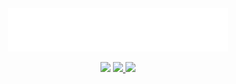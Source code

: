 <div align="center">
  <img width="70%" src="https://github.com/khytryy/norOS-core/blob/main/norOS.png" alt="norOS logo">
</div>


<p align="center">
  <img src="https://img.shields.io/github/languages/top/khytryy/norOS-core?logo=c&label=">
  <a href="https://github.com/khytryy/norOS-core/blob/master/LICENSE">
    <img src="https://img.shields.io/github/license/malwarepad/cavOS">
  </a>
  <a href="https://app.codacy.com/gh/khytryy/norOS-core/dashboard?utm_source=gh&utm_medium=referral&utm_content=&utm_campaign=Badge_grade">
    <img src="https://app.codacy.com/project/badge/Grade/b0fd81ba8faa417fb1c2ea999d92c519">
  </a>
</p>

